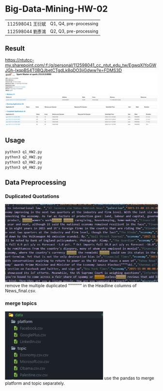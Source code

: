 # Big-Data-Mining-HW-02
|||
|---|---|
|112598041 王衍斌|Q1, Q4, pre-processing|
|112598044 劉彥鴻|Q2, Q3, pre-processing|
## Result
https://ntutcc-my.sharepoint.com/:f:/g/personal/112598041_cc_ntut_edu_tw/EgwqXlYoGWJGh-IxqpBS4T0BQJbetCTgdLk8qDO3jiGdww?e=FDMS3D
![](src/result.png)
## Usage
```bash
python3 q1_HW2.py
python3 q2_HW2.py
python3 q3_HW2.py
python3 q4_HW2.py
```

## Data Preprocessing
### Duplicated Quotations
![Alt text](src/quotations.png)\
remove the multiple duplicated """"""" in the Headline columns of News_final.csv.

### merge topics
![Alt text](src/topics.png)
use the pandas to merge platform and topic separately.
